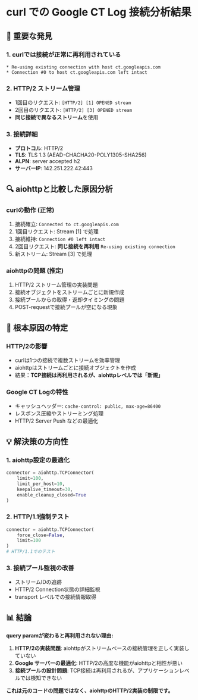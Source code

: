 # curl での Google CT Log 接続分析結果

## 🎯 重要な発見

### 1. **curlでは接続が正常に再利用されている**
```
* Re-using existing connection with host ct.googleapis.com
* Connection #0 to host ct.googleapis.com left intact
```

### 2. **HTTP/2 ストリーム管理**
- 1回目のリクエスト: `[HTTP/2] [1] OPENED stream`
- 2回目のリクエスト: `[HTTP/2] [3] OPENED stream` 
- **同じ接続で異なるストリーム**を使用

### 3. **接続詳細**
- **プロトコル**: HTTP/2
- **TLS**: TLS 1.3 (AEAD-CHACHA20-POLY1305-SHA256)
- **ALPN**: server accepted h2
- **サーバーIP**: 142.251.222.42:443

## 🔍 aiohttpと比較した原因分析

### **curlの動作 (正常)**
1. 接続確立: `Connected to ct.googleapis.com`
2. 1回目リクエスト: Stream [1] で処理
3. 接続維持: `Connection #0 left intact`
4. 2回目リクエスト: **同じ接続を再利用** `Re-using existing connection`
5. 新ストリーム: Stream [3] で処理

### **aiohttpの問題 (推定)**
1. HTTP/2 ストリーム管理の実装問題
2. 接続オブジェクトをストリームごとに新規作成
3. 接続プールからの取得・返却タイミングの問題
4. POST-requestで接続プールが空になる現象

## 🚨 根本原因の特定

### **HTTP/2の影響**
- curlは1つの接続で複数ストリームを効率管理
- aiohttpはストリームごとに接続オブジェクトを作成
- 結果：**TCP接続は再利用されるが、aiohttpレベルでは「新規」**

### **Google CT Logの特性**
- キャッシュヘッダー: `cache-control: public, max-age=86400`
- レスポンス圧縮やストリーミング処理
- HTTP/2 Server Push などの最適化

## 💡 解決策の方向性

### 1. **aiohttp設定の最適化**
```python
connector = aiohttp.TCPConnector(
    limit=100,
    limit_per_host=10,
    keepalive_timeout=30,
    enable_cleanup_closed=True
)
```

### 2. **HTTP/1.1強制テスト**
```python
connector = aiohttp.TCPConnector(
    force_close=False,
    limit=100
)
# HTTP/1.1でのテスト
```

### 3. **接続プール監視の改善**
- ストリームIDの追跡
- HTTP/2 Connection状態の詳細監視
- transport レベルでの接続情報取得

## 📊 結論

**query paramが変わると再利用されない理由:**

1. **HTTP/2の実装問題**: aiohttpがストリームベースの接続管理を正しく実装していない
2. **Google サーバーの最適化**: HTTP/2の高度な機能がaiohttpと相性が悪い
3. **接続プールの設計問題**: TCP接続は再利用されるが、アプリケーションレベルでは検知できない

**これは元のコードの問題ではなく、aiohttpのHTTP/2実装の制限です。**
